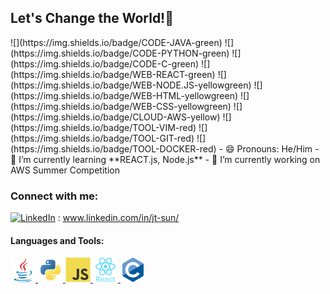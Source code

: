 <h2>Let's Change the World!👋</h2>
![](https://img.shields.io/badge/CODE-JAVA-green)
![](https://img.shields.io/badge/CODE-PYTHON-green)
![](https://img.shields.io/badge/CODE-C-green)
![](https://img.shields.io/badge/WEB-REACT-green)
![](https://img.shields.io/badge/WEB-NODE.JS-yellowgreen)
![](https://img.shields.io/badge/WEB-HTML-yellowgreen)
![](https://img.shields.io/badge/WEB-CSS-yellowgreen)
![](https://img.shields.io/badge/CLOUD-AWS-yellow)
![](https://img.shields.io/badge/TOOL-VIM-red)
![](https://img.shields.io/badge/TOOL-GIT-red)
![](https://img.shields.io/badge/TOOL-DOCKER-red)
- 😄 Pronouns: He/Him
- 🌱 I’m currently learning **REACT.js, Node.js**
- 🔭 I’m currently working on AWS Summer Competition

<h3 align="left">Connect with me:</h3>

[![LinkedIn](https://user-images.githubusercontent.com/64484253/130242872-7d64958a-ea18-43e6-b50f-dc42251ffebb.png)](https://www.linkedin.com/in/jt-sun/) : www.linkedin.com/in/jt-sun/

<h4 align="left">Languages and Tools:</h4>
<p align="left">  <a href="https://www.java.com" target="_blank"> <img src="https://raw.githubusercontent.com/devicons/devicon/master/icons/java/java-original.svg" alt="java" width="40" height="40"/> </a>  
  <a href="https://www.python.org" target="_blank"> <img src="https://raw.githubusercontent.com/devicons/devicon/master/icons/python/python-original.svg" alt="python" width="40" height="40"/> </a>  
 <a href="https://www.javascript.com" target="_blank"> <img src="https://raw.githubusercontent.com/devicons/devicon/master/icons/javascript/javascript-original.svg" alt="javascript" width="40" height="40"/> </a>  
<a href="https://www.reactjs.org" target="_blank"> <img src="https://raw.githubusercontent.com/devicons/devicon/master/icons/react/react-original-wordmark.svg" alt="react" width="40" height="40"/> </a>  
  <a href="https://www.cprogramming.com/" target="_blank"> <img src="https://raw.githubusercontent.com/devicons/devicon/master/icons/c/c-original.svg" alt="c" width="40" height="40"/> </a></p>

<!--
**albert81915929/albert81915929** is a ✨ _special_ ✨ repository because its `README.md` (this file) appears on your GitHub profile.

Here are some ideas to get you started:

- 🔭 I’m currently working on ...
- 🌱 I’m currently learning ...
- 👯 I’m looking to collaborate on ...
- 🤔 I’m looking for help with ...
- 💬 Ask me about ...
- 📫 How to reach me: ...
- 😄 Pronouns: ...
- ⚡ Fun fact: ...
-->
